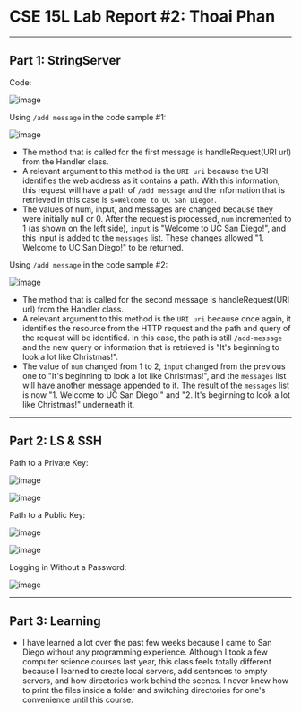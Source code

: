 # CSE 15L Lab Report #2: Thoai Phan

___

## Part 1: StringServer


Code:

![image](https://github.com/phantv04/cse15l-lab-reports/assets/146781799/82857e12-3644-417c-8a37-7fa90b51b046)


Using `/add message` in the code sample #1:

![image](https://github.com/phantv04/cse15l-lab-reports/assets/146781799/d337d006-79b4-4972-967a-0939c32565da)

* The method that is called for the first message is handleRequest(URI url) from the Handler class.
* A relevant argument to this method is the `URI uri` because the URI identifies the web address as it contains a path. With this information, this request will have a path of `/add message` and the information that is retrieved in this case is `s=Welcome to UC San Diego!`.
* The values of num, input, and messages are changed because they were initially null or 0. After the request is processed, `num` incremented to 1 (as shown on the left side), `input` is "Welcome to UC San Diego!", and this input is added to the `messages` list. These changes allowed "1. Welcome to UC San Diego!" to be returned.


Using `/add message` in the code sample #2:

![image](https://github.com/phantv04/cse15l-lab-reports/assets/146781799/bf3aaff8-92d5-47c5-b789-dee50056bea2)

* The method that is called for the second message is handleRequest(URI url) from the Handler class.
* A relevant argument to this method is the `URI uri` because once again, it identifies the resource from the HTTP request and the path and query of the request will be identified. In this case, the path is still `/add-message` and the new query or information that is retrieved is "It's beginning to look a lot like Christmas!".
* The value of `num` changed from 1 to 2, `input` changed from the previous one to "It's beginning to look a lot like Christmas!", and the `messages` list will have another message appended to it. The result of the `messages` list is now "1. Welcome to UC San Diego!" and "2. It's beginning to look a lot like Christmas!" underneath it.

___

## Part 2: LS & SSH

Path to a Private Key:

![image](https://github.com/phantv04/cse15l-lab-reports/assets/146781799/03524f46-95af-4abf-9267-64b721ef607d)

![image](https://github.com/phantv04/cse15l-lab-reports/assets/146781799/6a4f566d-6e07-402f-a8c7-0024d611f684)


Path to a Public Key:

![image](https://github.com/phantv04/cse15l-lab-reports/assets/146781799/c64d34d5-6353-4d8f-8a70-6a94c724b46b)

![image](https://github.com/phantv04/cse15l-lab-reports/assets/146781799/f06741a5-9aa0-4bd3-bd49-cd458409c476)


Logging in Without a Password:

![image](https://github.com/phantv04/cse15l-lab-reports/assets/146781799/bc760880-506f-4455-a8c4-c9e6c8152747)

___

## Part 3: Learning

* I have learned a lot over the past few weeks because I came to San Diego without any programming experience. Although I took a few computer science courses last year, this class feels totally different because I learned to create local servers, add sentences to empty servers, and how directories work behind the scenes. I never knew how to print the files inside a folder and switching directories for one's convenience until this course.
